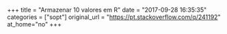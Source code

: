+++
title = "Armazenar 10 valores em R"
date = "2017-09-28 16:35:35"
categories = ["sopt"]
original_url = "https://pt.stackoverflow.com/q/241192"
at_home="no"
+++

